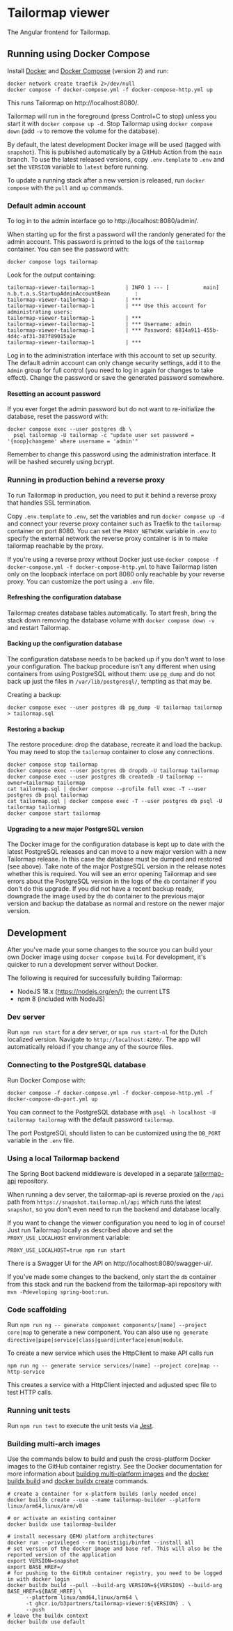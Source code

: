 # Tailormap viewer

The Angular frontend for Tailormap.

## Running using Docker Compose

Install [Docker](https://docs.docker.com/engine/install/) and [Docker Compose](https://docs.docker.com/compose/install/) (version 2) and
run:

```shell
docker network create traefik 2>/dev/null
docker compose -f docker-compose.yml -f docker-compose-http.yml up
```

This runs Tailormap on http://localhost:8080/.

Tailormap will run in the foreground (press Control+C to stop) unless you start it with `docker compose up -d`. Stop Tailormap
using `docker compose down` (add `-v` to remove the volume for the database).

By default, the latest development Docker image will be used (tagged with `snapshot`). This is published automatically by a GitHub Action from the `main` branch. To use the latest released versions, copy `.env.template` to `.env` and set the `VERSION` variable to `latest` before running.

To update a running stack after a new version is released, run `docker compose` with the `pull` and `up` commands.

### Default admin account

To log in to the admin interface go to http://localhost:8080/admin/.

When starting up for the first a password will the randonly generated for the admin account. This password is printed to the logs of the `tailormap` container. You can see the password with:

`docker compose logs tailormap`

Look for the output containing:

```
tailormap-viewer-tailormap-1          | INFO 1 --- [           main] n.b.t.a.s.StartupAdminAccountBean        :
tailormap-viewer-tailormap-1          | ***
tailormap-viewer-tailormap-1          | *** Use this account for administrating users:
tailormap-viewer-tailormap-1          | ***
tailormap-viewer-tailormap-1          | *** Username: admin
tailormap-viewer-tailormap-1          | *** Password: 6814a911-455b-4d4c-af31-387f89015a2e
tailormap-viewer-tailormap-1          | ***
```

Log in to the administration interface with this account to set up security. The default admin account can only change security settings, add it to the `Admin` group for full control (you need to log in again for changes to take effect). Change the password or save the generated password somewhere.

#### Resetting an account password

If you ever forget the admin password but do not want to re-initialize the database, reset the password with:

```
docker compose exec --user postgres db \
  psql tailormap -U tailormap -c "update user set password = '{noop}changeme' where username = 'admin'"
```

Remember to change this password using the administration interface. It will be hashed securely using bcrypt.

### Running in production behind a reverse proxy

To run Tailormap in production, you need to put it behind a reverse proxy that handles SSL termination.

Copy `.env.template` to `.env`, set the variables and run `docker compose up -d` and connect your reverse proxy container such as Traefik to
the `tailormap` container on port 8080. You can set the `PROXY_NETWORK` variable in `.env` to specify the external network the reverse proxy
container is in to make tailormap reachable by the proxy.

If you're using a reverse proxy without Docker just use `docker compose -f docker-compose.yml -f docker-compose-http.yml` to have Tailormap
listen only on the loopback interface on port 8080 only reachable by your reverse proxy. You can customize the port using a `.env` file.

#### Refreshing the configuration database

Tailormap creates database tables automatically. To start fresh, bring the stack down removing the database volume with
`docker compose down -v` and restart Tailormap.

#### Backing up the configuration database

The configuration database needs to be backed up if you don't want to lose your configuration. The backup procedure isn't any different when
using containers from using PostgreSQL without them: use `pg_dump` and do not back up just the files in `/var/lib/postgresql/`, tempting as
that may be.

Creating a backup:

```
docker compose exec --user postgres db pg_dump -U tailormap tailormap > tailormap.sql
```

#### Restoring a backup

The restore procedure: drop the database, recreate it and load the backup. You may need to stop the `tailormap` container to close any
connections.

```
docker compose stop tailormap
docker compose exec --user postgres db dropdb -U tailormap tailormap
docker compose exec --user postgres db createdb -U tailormap --owner=tailormap tailormap
cat tailormap.sql | docker compose --profile full exec -T --user postgres db psql tailormap
cat tailormap.sql | docker compose exec -T --user postgres db psql -U tailormap tailormap
docker compose start tailormap
```

#### Upgrading to a new major PostgreSQL version

The Docker image for the configuration database is kept up to date with the latest PostgreSQL releases and can move to a new major version
with a new Tailormap release. In this case the database must be dumped and restored (see above). Take note of the major PostgreSQL version
in the release notes whether this is required. You will see an error opening Tailormap and see errors about the PostgreSQL version in the
logs of the `db` container if you don't do this upgrade. If you did not have a recent backup ready, downgrade the image used by the `db`
container to the previous major version and backup the database as normal and restore on the newer major version.

## Development

After you've made your some changes to the source you can build your own Docker image using `docker compose build`. For development, it's quicker to run a development server without Docker.

The following is required for successfully building Tailormap:

- NodeJS 18.x (https://nodejs.org/en/); the current LTS
- npm 8 (included with NodeJS)

### Dev server

Run `npm run start` for a dev server, or `npm run start-nl` for the Dutch localized version. Navigate to `http://localhost:4200/`. The app
will automatically reload if you change any of the source files.

### Connecting to the PostgreSQL database

Run Docker Compose with:

```shell
docker compose -f docker-compose.yml -f docker-compose-http.yml -f docker-compose-db-port.yml up
```

You can connect to the PostgreSQL database with `psql -h localhost -U tailormap tailormap` with the default password `tailormap`.

The port PostgreSQL should listen to can be customized using the `DB_PORT` variable in the `.env` file.

### Using a local Tailormap backend

The Spring Boot backend middleware is developed in a separate [tailormap-api](https://www.github.com/B3Partners/tailormap-api) repository.

When running a dev server, the tailormap-api is reverse proxied on the `/api` path from `https://snapshot.tailormap.nl/api` which runs the
latest `snapshot`, so you don't even need to run the backend and database locally.

If you want to change the viewer configuration you need to log in of course! Just run Tailormap locally as described above and set the
`PROXY_USE_LOCALHOST` environment variable:

```shell
PROXY_USE_LOCALHOST=true npm run start
```

There is a Swagger UI for the API on http://localhost:8080/swagger-ui/.

If you've made some changes to the backend, only start the `db` container from this stack and run the backend from the tailormap-api repository with `mvn -Pdeveloping spring-boot:run`.

### Code scaffolding

Run `npm run ng -- generate component components/[name] --project core|map` to generate a new component. You can also
use `ng generate directive|pipe|service|class|guard|interface|enum|module`.

To create a new service which uses the HttpClient to make API calls run

`npm run ng -- generate service services/[name] --project core|map --http-service`

This creates a service with a HttpClient injected and adjusted spec file to test HTTP calls.

### Running unit tests

Run `npm run test` to execute the unit tests via [Jest](https://jestjs.io).

### Building multi-arch images

Use the commands below to build and push the cross-platform Docker images to the GitHub container registry. See the Docker documentation for more information about [building multi-platform images](https://docs.docker.com/build/building/multi-platform/) and the [docker buildx build](https://docs.docker.com/engine/reference/commandline/buildx_build/) and  [docker buildx create](https://docs.docker.com/engine/reference/commandline/buildx_create/) commands.

```shell
# create a container for x-platform builds (only needed once)
docker buildx create --use --name tailormap-builder --platform linux/arm64,linux/arm/v8

# or activate an existing container
docker buildx use tailormap-builder

# install necessary QEMU platform architectures
docker run --privileged --rm tonistiigi/binfmt --install all
# set version of the docker image and base ref. This will also be the reported version of the application
export VERSION=snapshot
export BASE_HREF=/
# for pushing to the GitHub container registry, you need to be logged in with docker login
docker buildx build --pull --build-arg VERSION=${VERSION} --build-arg BASE_HREF=${BASE_HREF} \
      --platform linux/amd64,linux/arm64 \
      -t ghcr.io/b3partners/tailormap-viewer:${VERSION} . \
      --push
# leave the buildx context
docker buildx use default
```
